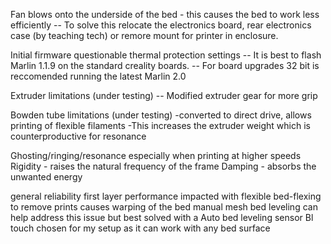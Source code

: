 
Fan blows onto the underside of the bed - this causes the bed to work less efficiently
-- To solve this relocate the electronics board, rear electronics case (by teaching tech) or remore mount for printer in enclosure.

Initial firmware questionable thermal protection settings
-- It is best to flash Marlin 1.1.9 on the standard creality boards.
-- For board upgrades 32 bit is reccomended running the latest Marlin 2.0

Extruder limitations (under testing)
-- Modified extruder gear for more grip

Bowden tube limitations (under testing)
-converted to direct drive, allows printing of flexible filaments
-This increases the extruder weight which is counterproductive for resonance

Ghosting/ringing/resonance especially when printing at higher speeds
Rigidity - raises the natural frequency of the frame
Damping - absorbs the unwanted energy

general reliability
first layer performance impacted with flexible bed-flexing to remove prints causes warping of the bed
manual mesh bed leveling can help address this issue but best solved with a Auto bed leveling sensor
Bl touch chosen for my setup as it can work with any bed surface
